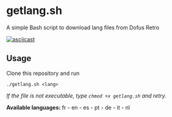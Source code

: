 # getlang.sh
A simple Bash script to download lang files from Dofus Retro

[![asciicast](https://asciinema.org/a/7QXA3RMNPO9w6EhywedxUbDR4.svg)](https://asciinema.org/a/7QXA3RMNPO9w6EhywedxUbDR4)

Usage
-----

Clone this repository and run

    ./getlang.sh <lang>
*If the file is not executable, type `chmod +x getlang.sh` and retry.*

**Available languages:** fr - en - es - pt - de - it - nl
